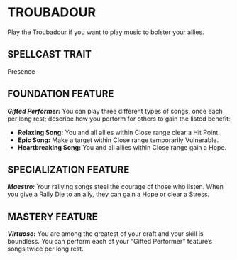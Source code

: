﻿# TROUBADOUR

Play the Troubadour if you want to play music to bolster your allies.

## SPELLCAST TRAIT

Presence

## FOUNDATION FEATURE

***Gifted Performer:*** You can play three different types of songs, once each per long rest; describe how you perform for others to gain the listed benefit:

- **Relaxing Song:** You and all allies within Close range clear a Hit Point.
- **Epic Song:** Make a target within Close range temporarily Vulnerable.
- **Heartbreaking Song:** You and all allies within Close range gain a Hope.

## SPECIALIZATION FEATURE

***Maestro:*** Your rallying songs steel the courage of those who listen. When you give a Rally Die to an ally, they can gain a Hope or clear a Stress.

## MASTERY FEATURE

***Virtuoso:*** You are among the greatest of your craft and your skill is boundless. You can perform each of your “Gifted Performer” feature’s songs twice per long rest.
